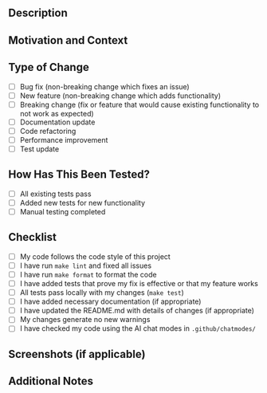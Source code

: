 ## Description
<!-- Describe your changes in detail -->

## Motivation and Context
<!-- Why is this change required? What problem does it solve? -->
<!-- If it fixes an open issue, please link to the issue here -->

## Type of Change
<!-- Please delete options that are not relevant -->

- [ ] Bug fix (non-breaking change which fixes an issue)
- [ ] New feature (non-breaking change which adds functionality)
- [ ] Breaking change (fix or feature that would cause existing functionality to not work as expected)
- [ ] Documentation update
- [ ] Code refactoring
- [ ] Performance improvement
- [ ] Test update

## How Has This Been Tested?
<!-- Please describe the tests that you ran to verify your changes -->

- [ ] All existing tests pass
- [ ] Added new tests for new functionality
- [ ] Manual testing completed

## Checklist
<!-- Go over all the following points, and put an `x` in all the boxes that apply -->

- [ ] My code follows the code style of this project
- [ ] I have run `make lint` and fixed all issues
- [ ] I have run `make format` to format the code
- [ ] I have added tests that prove my fix is effective or that my feature works
- [ ] All tests pass locally with my changes (`make test`)
- [ ] I have added necessary documentation (if appropriate)
- [ ] I have updated the README.md with details of changes (if appropriate)
- [ ] My changes generate no new warnings
- [ ] I have checked my code using the AI chat modes in `.github/chatmodes/`

## Screenshots (if applicable)
<!-- Add screenshots to help explain your changes -->

## Additional Notes
<!-- Any additional information that would be helpful for reviewers -->

